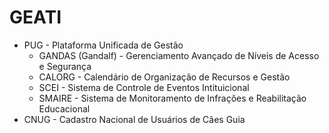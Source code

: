 # GEATI

- PUG - Plataforma Unificada de Gestão
  - GANDAS (Gandalf) - Gerenciamento Avançado de Níveis de Acesso e Segurança
  - CALORG - Calendário de Organização de Recursos e Gestão
  - SCEI - Sistema de Controle de Eventos Intituicional
  - SMAIRE - Sistema de Monitoramento de Infrações e Reabilitação Educacional
- CNUG - Cadastro Nacional de Usuários de Cães Guia
